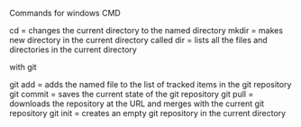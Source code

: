 Commands for windows CMD

  cd <directoryname> = changes the current directory to the named directory
  mkdir <name> = makes new directory in the current directory called <name>
  dir = lists all the files and directories in the current directory

with git

  git add <filename> = adds the named file to the list of tracked items in the git repository
  git commit = saves the current state of the git repository
  git pull <URL> = downloads the repository at the URL and merges with the current git repository
  git init = creates an empty git repository in the current directory
